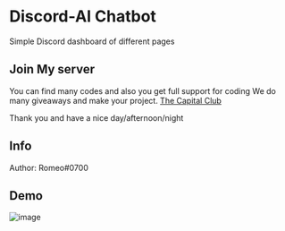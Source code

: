 # Discord-AI Chatbot
Simple Discord dashboard of different pages


## Join My server 
You can find many codes and also you get full support for coding
We do many giveaways and make your project.
[The Capital Club](https://discord.gg/gU7XAxTpX5)



Thank you and have a nice day/afternoon/night

## Info

Author: Romeo#0700
## Demo
![image](https://user-images.githubusercontent.com/74746579/121192690-e6e9f100-c88c-11eb-96f2-806958010453.png)
